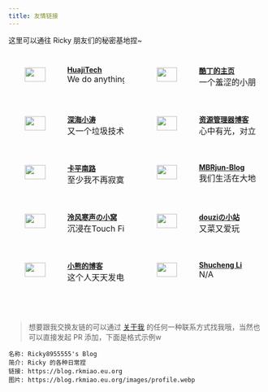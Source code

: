 ```yaml
---
title: 友情链接
---
```


这里可以通往 Ricky 朋友们的秘密基地捏~

<!-- more -->

<style>
    .container {
        display: block;
        margin: 2rem 1rem 2rem 1rem;
    }

    .container::after {
        content: " ";
        display: block;
        clear: both;
    }

    .card {
        display: flex;
        width: 45%;
        height: 5rem;
        border-radius: 4px;
        transition-duration: 0.3s;
        padding: 0.5rem 0 0.5rem 0;
    }

    .card:nth-child(odd) {
        float: left;
    }
    .card:nth-child(even) {
        float: right;
    }

    .card:hover {
        transform: scale(1.1);
        box-shadow: 0 3px 6px rgba(0, 0, 0, 0.2);
    }

    .card > .card-avatar {
        float: left;
        height: 60%;
        margin: 0.25rem 0 0 1rem;
    }

    .card > .card-info {
        float: right;
        margin-left: 1rem;
        width: 100%;
        overflow: hidden;
    }

    .card > .card-info > .card-title {
        font-weight: bold;
    }

    .card > .card-info > .card-descr {
        font-size: 1rem;
        white-space: nowrap;
        overflow: hidden;
    }

    @media only screen and (max-width: 768px) {
        .card {
            width: 100%;
        }
    }
</style>

<div class="container">
<div class="card">
    <img class="card-avatar" src="https://avatars.githubusercontent.com/u/31303371">
    <div class="card-info">
        <div class="card-title">
            <a href="https://huajitech.net">HuajiTech</a>
        </div>
        <div class="card-descr">We do anything.</div>
    </div>
</div>

<div class="card">
    <img class="card-avatar" src="https://coldin.top/avatar.png">
    <div class="card-info">
        <div class="card-title">
            <a href="https://coldin.top">酷丁的主页</a>
        </div>
        <div class="card-descr">一个羞涩的小朋友的自我介绍页面</div>
    </div>
</div>

<div class="card">
    <img class="card-avatar" src="https://xtaolink.cn/img/avatar.jpg">
    <div class="card-info">
        <div class="card-title">
            <a href="https://xtaolink.cn">深海小涛</a>
        </div>
        <div class="card-descr">又一个垃圾技术博客</div>
    </div>
</div>

<div class="card">
    <img class="card-avatar" src="https://cos.zyglq.cn/static/web-logo.jpg">
    <div class="card-info">
        <div class="card-title">
            <a href="https://www.zyglq.cn">资源管理器博客</a>
        </div>
        <div class="card-descr">心中有光，对立重伤</div>
    </div>
</div>

<div class="card">
    <img class="card-avatar" src="https://s1.ax1x.com/2023/07/24/pCOmxrd.png">
    <div class="card-info">
        <div class="card-title">
            <a href="https://kkkrza.link">卡平南路</a>
        </div>
        <div class="card-descr">至少我不再寂寞，你眼神能再闪烁</div>
    </div>
</div>

<div class="card">
    <img class="card-avatar" src="https://cos.mbrjun.cn/PICS/LG4v3avatar144px.jpg">
    <div class="card-info">
        <div class="card-title">
            <a href="https://www.mbrjun.cn">MBRjun-Blog</a>
        </div>
        <div class="card-descr">我们生活在大地上，但我们的梦想超越天空</div>
    </div>
</div>

<div class="card">
    <img class="card-avatar" src="https://api.lfhsheng.com/avatar">
    <div class="card-info">
        <div class="card-title">
            <a href="https://blog.lfhsheng.com">泠风寒声の小窝</a>
        </div>
        <div class="card-descr">沉浸在Touch Fish的海洋中无法自拔</div>
    </div>
</div>

<div class="card">
    <img class="card-avatar" src="https://douzii.cf/zb_users/upload/2023/08/20230822192632169270359233576.jpg">
    <div class="card-info">
        <div class="card-title">
            <a href="https://douzii.cf">douziの小站</a>
        </div>
        <div class="card-descr">又菜又爱玩</div>
    </div>
</div>

<div class="card">
    <img class="card-avatar" src="https://bearcurb.blog/images/avatar.png">
    <div class="card-info">
        <div class="card-title">
            <a href="https://bearcurb.blog">小熊的博客</a>
        </div>
        <div class="card-descr">这个人天天发电，大家不要和它玩</div>
    </div>
</div>

<div class="card">
    <img class="card-avatar" src="https://static.snli.org/favicon.ico">
    <div class="card-info">
        <div class="card-title">
            <a href="https://snli.org/">Shucheng Li</a>
        </div>
        <div class="card-descr">N/A</div>
    </div>
</div>
</div>

> 想要跟我交换友链的可以通过 [关于我](https://rkmiao.eu.org/) 的任何一种联系方式找我哦，当然也可以直接发起 PR 添加，下面是格式示例w

```
名称: Ricky8955555's Blog
简介: Ricky 的各种日常捏
链接: https://blog.rkmiao.eu.org
图片: https://blog.rkmiao.eu.org/images/profile.webp
```
